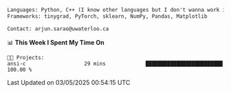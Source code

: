 ```txt
Languages: Python, C++ (I know other languages but I don't wanna work in em)
Frameworks: tinygrad, PyTorch, sklearn, NumPy, Pandas, Matplotlib

Contact: arjun.sarao@uwaterloo.ca
```

<!--START_SECTION:waka-->
📊 **This Week I Spent My Time On** 

```text
🐱‍💻 Projects: 
ansi-c                   29 mins             █████████████████████████   100.00 % 
```


 Last Updated on 03/05/2025 00:54:15 UTC
<!--END_SECTION:waka-->

